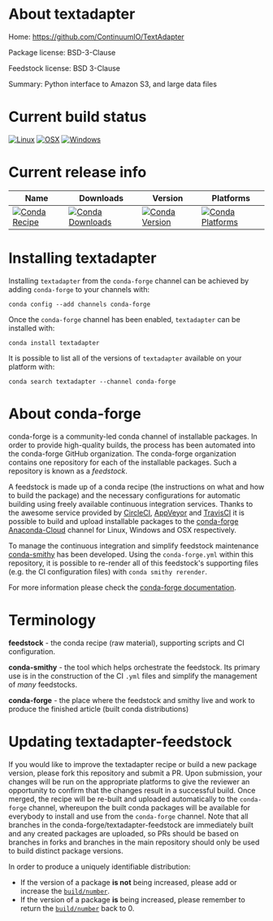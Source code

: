 About textadapter
=================

Home: https://github.com/ContinuumIO/TextAdapter

Package license: BSD-3-Clause

Feedstock license: BSD 3-Clause

Summary: Python interface to Amazon S3, and large data files



Current build status
====================

[![Linux](https://img.shields.io/circleci/project/github/conda-forge/textadapter-feedstock/master.svg?label=Linux)](https://circleci.com/gh/conda-forge/textadapter-feedstock)
[![OSX](https://img.shields.io/travis/conda-forge/textadapter-feedstock/master.svg?label=macOS)](https://travis-ci.org/conda-forge/textadapter-feedstock)
[![Windows](https://img.shields.io/appveyor/ci/conda-forge/textadapter-feedstock/master.svg?label=Windows)](https://ci.appveyor.com/project/conda-forge/textadapter-feedstock/branch/master)

Current release info
====================

| Name | Downloads | Version | Platforms |
| --- | --- | --- | --- |
| [![Conda Recipe](https://img.shields.io/badge/recipe-textadapter-green.svg)](https://anaconda.org/conda-forge/textadapter) | [![Conda Downloads](https://img.shields.io/conda/dn/conda-forge/textadapter.svg)](https://anaconda.org/conda-forge/textadapter) | [![Conda Version](https://img.shields.io/conda/vn/conda-forge/textadapter.svg)](https://anaconda.org/conda-forge/textadapter) | [![Conda Platforms](https://img.shields.io/conda/pn/conda-forge/textadapter.svg)](https://anaconda.org/conda-forge/textadapter) |

Installing textadapter
======================

Installing `textadapter` from the `conda-forge` channel can be achieved by adding `conda-forge` to your channels with:

```
conda config --add channels conda-forge
```

Once the `conda-forge` channel has been enabled, `textadapter` can be installed with:

```
conda install textadapter
```

It is possible to list all of the versions of `textadapter` available on your platform with:

```
conda search textadapter --channel conda-forge
```


About conda-forge
=================

conda-forge is a community-led conda channel of installable packages.
In order to provide high-quality builds, the process has been automated into the
conda-forge GitHub organization. The conda-forge organization contains one repository
for each of the installable packages. Such a repository is known as a *feedstock*.

A feedstock is made up of a conda recipe (the instructions on what and how to build
the package) and the necessary configurations for automatic building using freely
available continuous integration services. Thanks to the awesome service provided by
[CircleCI](https://circleci.com/), [AppVeyor](http://www.appveyor.com/)
and [TravisCI](https://travis-ci.org/) it is possible to build and upload installable
packages to the [conda-forge](https://anaconda.org/conda-forge)
[Anaconda-Cloud](http://docs.anaconda.org/) channel for Linux, Windows and OSX respectively.

To manage the continuous integration and simplify feedstock maintenance
[conda-smithy](http://github.com/conda-forge/conda-smithy) has been developed.
Using the ``conda-forge.yml`` within this repository, it is possible to re-render all of
this feedstock's supporting files (e.g. the CI configuration files) with ``conda smithy rerender``.

For more information please check the [conda-forge documentation](https://conda-forge.org/docs/).

Terminology
===========

**feedstock** - the conda recipe (raw material), supporting scripts and CI configuration.

**conda-smithy** - the tool which helps orchestrate the feedstock.
                   Its primary use is in the construction of the CI ``.yml`` files
                   and simplify the management of *many* feedstocks.

**conda-forge** - the place where the feedstock and smithy live and work to
                  produce the finished article (built conda distributions)


Updating textadapter-feedstock
==============================

If you would like to improve the textadapter recipe or build a new
package version, please fork this repository and submit a PR. Upon submission,
your changes will be run on the appropriate platforms to give the reviewer an
opportunity to confirm that the changes result in a successful build. Once
merged, the recipe will be re-built and uploaded automatically to the
`conda-forge` channel, whereupon the built conda packages will be available for
everybody to install and use from the `conda-forge` channel.
Note that all branches in the conda-forge/textadapter-feedstock are
immediately built and any created packages are uploaded, so PRs should be based
on branches in forks and branches in the main repository should only be used to
build distinct package versions.

In order to produce a uniquely identifiable distribution:
 * If the version of a package **is not** being increased, please add or increase
   the [``build/number``](http://conda.pydata.org/docs/building/meta-yaml.html#build-number-and-string).
 * If the version of a package **is** being increased, please remember to return
   the [``build/number``](http://conda.pydata.org/docs/building/meta-yaml.html#build-number-and-string)
   back to 0.